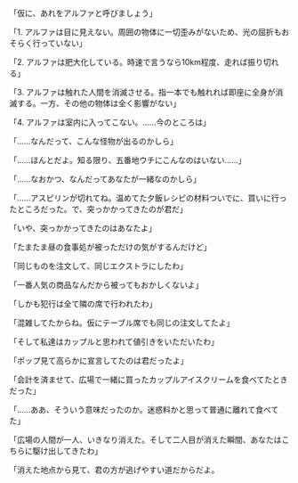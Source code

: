 「仮に、あれをアルファと呼びましょう」

「1. アルファは目に見えない。周囲の物体に一切歪みがないため、光の屈折もおそらく行っていない」

「2. アルファは肥大化している。時速で言うなら10km程度、走れば振り切れる」

「3. アルファは触れた人間を消滅させる。指一本でも触れれば即座に全身が消滅する。一方、その他の物体は全く影響がない」

「4. アルファは室内に入ってこない。……今のところは」




「……なんだって、こんな怪物が出るのかしら」

「……ほんとだよ。知る限り、五番地ウチにこんなのはいない……」

「……なおかつ、なんだってあなたが一緒なのかしら」

「……アスピリンが切れてね。温めてた夕飯レシピの材料ついでに、買いに行ったところだった。で、突っかかってきたのが君だ」

「いや、突っかかってきたのはあなたよ」

「たまたま昼の食事処が被っただけの気がするんだけど」

「同じものを注文して、同じエクストラにしたわ」

「一番人気の商品なんだから被ってもおかしくないよ」

「しかも犯行は全て隣の席で行われたわ」

「混雑してたからね。仮にテーブル席でも同じの注文してたよ」

「そして私達はカップルと思われて値引きをいただいたわ」

「ポップ見て高らかに宣言してたのは君だったよ」

「会計を済ませて、広場で一緒に買ったカップルアイスクリームを食べてたときだった」

「……ああ、そういう意味だったのか。迷惑料かと思って普通に離れて食べてた」

「広場の人間が一人、いきなり消えた。そして二人目が消えた瞬間、あなたはこちらに駆け出してきたわ」

「消えた地点から見て、君の方が逃げやすい道だからだよ。





